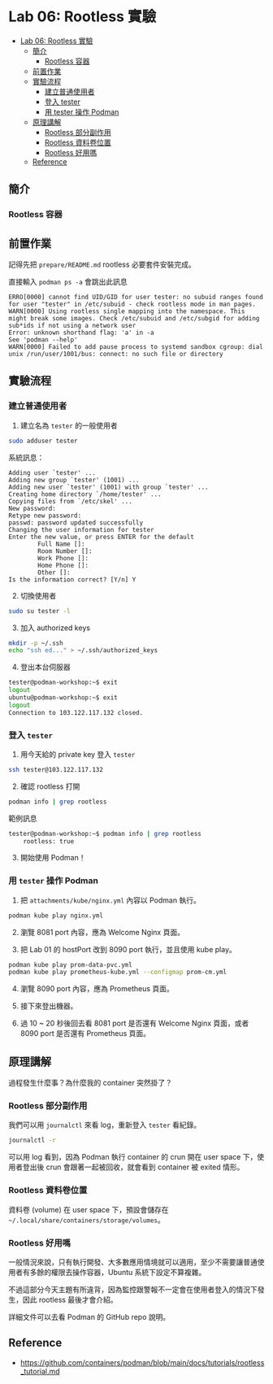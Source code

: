 # Lab 06: Rootless 實驗

<!-- TOC -->

- [Lab 06: Rootless 實驗](#lab-06-rootless-%E5%AF%A6%E9%A9%97)
    - [簡介](#%E7%B0%A1%E4%BB%8B)
        - [Rootless 容器](#rootless-%E5%AE%B9%E5%99%A8)
    - [前置作業](#%E5%89%8D%E7%BD%AE%E4%BD%9C%E6%A5%AD)
    - [實驗流程](#%E5%AF%A6%E9%A9%97%E6%B5%81%E7%A8%8B)
        - [建立普通使用者](#%E5%BB%BA%E7%AB%8B%E6%99%AE%E9%80%9A%E4%BD%BF%E7%94%A8%E8%80%85)
        - [登入 tester](#%E7%99%BB%E5%85%A5-tester)
        - [用 tester 操作 Podman](#%E7%94%A8-tester-%E6%93%8D%E4%BD%9C-podman)
    - [原理講解](#%E5%8E%9F%E7%90%86%E8%AC%9B%E8%A7%A3)
        - [Rootless 部分副作用](#rootless-%E9%83%A8%E5%88%86%E5%89%AF%E4%BD%9C%E7%94%A8)
        - [Rootless 資料卷位置](#rootless-%E8%B3%87%E6%96%99%E5%8D%B7%E4%BD%8D%E7%BD%AE)
        - [Rootless 好用嗎](#rootless-%E5%A5%BD%E7%94%A8%E5%97%8E)
    - [Reference](#reference)

<!-- /TOC -->

## 簡介

### Rootless 容器


## 前置作業

記得先把 `prepare/README.md` rootless 必要套件安裝完成。

直接輸入 `podman ps -a` 會跳出此訊息

```
ERRO[0000] cannot find UID/GID for user tester: no subuid ranges found for user "tester" in /etc/subuid - check rootless mode in man pages.
WARN[0000] Using rootless single mapping into the namespace. This might break some images. Check /etc/subuid and /etc/subgid for adding sub*ids if not using a network user
Error: unknown shorthand flag: 'a' in -a
See 'podman --help'
WARN[0000] Failed to add pause process to systemd sandbox cgroup: dial unix /run/user/1001/bus: connect: no such file or directory
```

## 實驗流程

### 建立普通使用者

1. 建立名為 `tester` 的一般使用者

```bash
sudo adduser tester
```

系統訊息：

```
Adding user `tester' ...
Adding new group `tester' (1001) ...
Adding new user `tester' (1001) with group `tester' ...
Creating home directory `/home/tester' ...
Copying files from `/etc/skel' ...
New password:
Retype new password:
passwd: password updated successfully
Changing the user information for tester
Enter the new value, or press ENTER for the default
        Full Name []: 
        Room Number []:
        Work Phone []:
        Home Phone []:
        Other []:
Is the information correct? [Y/n] Y
```

2. 切換使用者

```bash
sudo su tester -l
```

3. 加入 authorized keys

```bash
mkdir -p ~/.ssh
echo "ssh ed..." > ~/.ssh/authorized_keys
```

4. 登出本台伺服器

```bash
tester@podman-workshop:~$ exit
logout
ubuntu@podman-workshop:~$ exit
logout
Connection to 103.122.117.132 closed.
```

### 登入 `tester`

1. 用今天給的 private key 登入 `tester`

```bash
ssh tester@103.122.117.132
```

2. 確認 rootless 打開

```bash
podman info | grep rootless
```

範例訊息

```bash
tester@podman-workshop:~$ podman info | grep rootless
    rootless: true
```

3. 開始使用 Podman！

### 用 `tester` 操作 Podman

1. 把 `attachments/kube/nginx.yml` 內容以 Podman 執行。

```bash
podman kube play nginx.yml
```

2. 瀏覽 8081 port 內容，應為 Welcome Nginx 頁面。

3. 把 Lab 01 的 hostPort 改到 8090 port 執行，並且使用 kube play。

```bash
podman kube play prom-data-pvc.yml
podman kube play prometheus-kube.yml --configmap prom-cm.yml
```

4. 瀏覽 8090 port 內容，應為 Prometheus 頁面。

5. 接下來登出機器。

6. 過 10 ~ 20 秒後回去看 8081 port 是否還有 Welcome Nginx 頁面，或者 8090 port 是否還有 Prometheus 頁面。

## 原理講解

過程發生什麼事？為什麼我的 container 突然掛了？

### Rootless 部分副作用

我們可以用 `journalctl` 來看 log，重新登入 `tester` 看紀錄。

```bash
journalctl -r
```

可以用 log 看到，因為 Podman 執行 container 的 crun 開在 user space 下，使用者登出後 crun 會跟著一起被回收，就會看到 container 被 exited 情形。

### Rootless 資料卷位置

資料卷 (volume) 在 user space 下，預設會儲存在 `~/.local/share/containers/storage/volumes`。

### Rootless 好用嗎

一般情況來說，只有執行開發、大多數應用情境就可以適用，至少不需要讓普通使用者有多餘的權限去操作容器，Ubuntu 系統下設定不算複雜。

不過這部分今天主題有所違背，因為監控跟警報不一定會在使用者登入的情況下發生，因此 rootless 最後才會介紹。

詳細文件可以去看 Podman 的 GitHub repo 說明。

## Reference

- https://github.com/containers/podman/blob/main/docs/tutorials/rootless_tutorial.md
